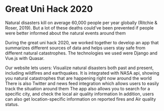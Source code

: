# Great Uni Hack 2020

Natural disasters kill on average 60,000 people per year globally (Ritchie & Roser, 2019). But a lot of these deaths could’ve been prevented if people were better informed about the natural events around them

During the great uni hack 2020, we worked together to develop an app that summarizes different sources of data and helps users stay safe from different natural catastrophes. The technologies we used were Django and Vue.js with Quasar.

Our website lets users: 
Visualize natural disasters both past and present, including wildfires and earthquakes. 
It is integrated with NASA api, showing you natural catastrophes that are happening right now around the world
There is also Twitter and news feed integration which allows users to easily track the situation around them
The app also allows you to search for a specific city, and check the local air quality information 
In addition, users can also get location-specific information on reported fires and Air quality status.
